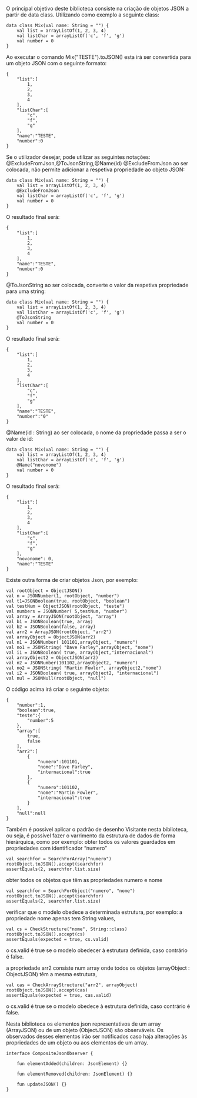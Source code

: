 O principal objetivo deste biblioteca consiste na criação de objetos JSON a partir de data class.
Utilizando como exemplo a seguinte class:

    data class Mix(val name: String = "") {
        val list = arrayListOf(1, 2, 3, 4)
        val listChar = arrayListOf('c', 'f', 'g')
        val number = 0
    }
Ao executar o comando Mix("TESTE").toJSON() esta irá ser convertida para um objeto JSON com o seguinte formato:

    {
	    "list":[
		    1,
		    2,
		    3,
		    4
	    ],
	    "listChar":[
		    "c",
		    "f",
		    "g"
	    ],
	    "name":"TESTE",
	    "number":0
    }

Se o utilizador desejar, pode utilizar as seguintes notações: @ExcludeFromJson,@ToJsonString,@Name(id)
@ExcludeFromJson ao ser colocada, não permite adicionar a respetiva propriedade ao objeto JSON:

    data class Mix(val name: String = "") {
        val list = arrayListOf(1, 2, 3, 4)
        @ExcludeFromJson
        val listChar = arrayListOf('c', 'f', 'g')
        val number = 0
    }
O resultado final será:

    {
	    "list":[
		    1,
		    2,
		    3,
		    4
	    ],
	    "name":"TESTE",
	    "number":0
    }

@ToJsonString ao ser colocada, converte o valor da respetiva propriedade para uma string:

    data class Mix(val name: String = "") {
        val list = arrayListOf(1, 2, 3, 4)
        val listChar = arrayListOf('c', 'f', 'g')
        @ToJsonString
        val number = 0
    }

O resultado final será:
    
    {
	    "list":[
		    1,
		    2,
		    3,
		    4
	    ],
	    "listChar":[
		    "c",
		    "f",
		    "g"
	    ],
	    "name":"TESTE",
	    "number":"0"
    }

@Name(id : String) ao ser colocada, o nome da propriedade passa a ser o valor de id:

    data class Mix(val name: String = "") {
        val list = arrayListOf(1, 2, 3, 4)
        val listChar = arrayListOf('c', 'f', 'g')
        @Name("novonome")
        val number = 0
    }

O resultado final será:

    {
        "list":[
            1,
            2,
            3,
            4
        ],
	    "listChar":[
		    "c",
		    "f",
		    "g"
	    ],
        "novonome": 0,
        "name":"TESTE"
    }

Existe outra forma de criar objetos Json, por exemplo:

    val rootObject = ObjectJSON()
    val n = JSONNumber(1, rootObject, "number")
    val t1=JSONBoolean(true, rootObject, "boolean")
    val testNum = ObjectJSON(rootObject, "teste")
    val numbers = JSONNumber( 5,testNum, "number")
    val array = ArrayJSON(rootObject, "array")
    val b1 = JSONBoolean(true, array)
    val b2 = JSONBoolean(false, array)
    val arr2 = ArrayJSON(rootObject, "arr2")
    val arrayObject = ObjectJSON(arr2)
    val n1 = JSONNumber( 101101,arrayObject, "numero")
    val no1 = JSONString( "Dave Farley",arrayObject, "nome")
    val i1 = JSONBoolean( true, arrayObject,"internacional")
    val arrayObject2 = ObjectJSON(arr2)
    val n2 = JSONNumber(101102,arrayObject2, "numero")
    val no2 = JSONString( "Martin Fowler", arrayObject2,"nome")
    val i2 = JSONBoolean( true, arrayObject2, "internacional")
    val nul = JSONNull(rootObject, "null")

O código acima irá criar o seguinte objeto:

    {
        "number":1, 
        "boolean":true, 
        "teste":{
            "number":5
        }, 
        "array":[
            true, 
            false
        ], 
        "arr2":[
            {
                "numero":101101, 
                "nome":"Dave Farley", 
                "internacional":true
            }, 
            {
                "numero":101102, 
                "nome":"Martin Fowler", 
                "internacional":true
            }
        ], 
        "null":null
    }


Também é possivel aplicar o padrão de desenho Visitante nesta biblioteca, ou seja,
é possível fazer o varrimento da estrutura de dados de forma hierárquica, como por exemplo:
obter todos os valores guardados em propriedades com identificador “numero”

    val searchfor = SearchForArray("numero")
    rootObject.toJSON().accept(searchfor)
    assertEquals(2, searchfor.list.size)

obter todos os objetos que têm as propriedades numero e nome

    val searchfor = SearchForObject("numero", "nome")
    rootObject.toJSON().accept(searchfor)
    assertEquals(2, searchfor.list.size)


verificar que o modelo obedece a determinada estrutura, por exemplo:
a propriedade nome apenas tem String values,

    val cs = CheckStructure("nome", String::class)
    rootObject.toJSON().accept(cs)
    assertEquals(expected = true, cs.valid)
o cs.valid é true se o modelo obedecer à estrutura definida, caso contrário é false.


a propriedade arr2 consiste num array onde todos os objetos (arrayObject : ObjectJSON) têm a mesma estrutura,

    val cas = CheckArrayStructure("arr2", arrayObject)
    rootObject.toJSON().accept(cas)
    assertEquals(expected = true, cas.valid)
o cs.valid é true se o modelo obedece à estrutura definida, caso contrário é false.


Nesta biblioteca os elementos json representativos de um array (ArrayJSON) ou de um objeto (ObjectJSON) são observáveis. 
Os observados desses elementos irão ser notificados caso haja alterações às propriedades de um objeto ou aos elementos de um array.

    interface CompositeJsonObserver {
    
        fun elementAdded(children: JsonElement) {}
    
        fun elementRemoved(children: JsonElement) {}

        fun updateJSON() {}
    }





